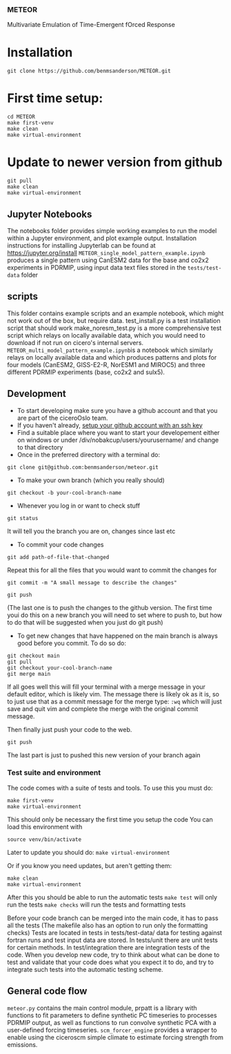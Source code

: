 ### METEOR
Multivariate Emulation of Time-Emergent fOrced Response


# Installation
```
git clone https://github.com/benmsanderson/METEOR.git
```
# First time setup:
```
cd METEOR
make first-venv
make clean
make virtual-environment
```

# Update to newer version from github
```
git pull
make clean
make virtual-environment
```
## Jupyter Notebooks
The notebooks folder provides simple working examples to run the model within a Jupyter environment, and plot example output.  Installation instructions for installing Jupyterlab can be found at https://jupyter.org/install
<code>METEOR_single_model_pattern_example.ipynb</code> produces a single pattern using CanESM2 data for the base and co2x2 experiments in PDRMIP, using input data text files stored in the <code>tests/test-data</code> folder

## scripts
This folder contains example scripts and an example notebook, which might not work out of the box, but require data. 
test_install.py is a test installation script that should work
make_noresm_test.py is a more comprehensive test script which relays on locally available data, which you would need to download if not run on cicero's internal servers.
`METEOR_multi_model_pattern_example.ipynb`is a notebook which similarly relays on locally available data and which produces patterns and plots for four models (CanESM2, GISS-E2-R, NorESM1 and MIROC5) and three different PDRMIP experiments (base, co2x2 and sulx5).

## Development
* To start developing make sure you have a github account and that you are part of the ciceroOslo team.
* If you haven't already, [setup your github account with an ssh key](https://docs.github.com/en/enterprise-server@3.0/authentication/connecting-to-github-with-ssh/adding-a-new-ssh-key-to-your-github-account)
* Find a suitable place where you want to start your developement either on windows or under /div/nobakcup/users/yourusername/ and change to that directory
* Once in the preferred directory with a terminal do:
```
git clone git@github.com:benmsanderson/meteor.git
```
* To make your own branch (which you really should)
```
git checkout -b your-cool-branch-name
```
* Whenever you log in or want to check stuff
```
git status
```

It will tell you the branch you are on, changes since last etc
* To commit your code changes
```
git add path-of-file-that-changed
```

Repeat this for all the files that you would want to commit the changes for
```
git commit -m "A small message to describe the changes"
```

```
git push
```

(The last one is to push the changes to the github version. The first time youi do this on a new branch you will need to set where to push to, but how to do that will be suggested when you just do git push)
* To get new changes that have happened on the main branch is always good before you commit. To do so do:
```
git checkout main
git pull
git checkout your-cool-branch-name
git merge main
```

If all goes well this will fill your terminal with a merge message in your default editor, which is likely vim. The message there is likely ok as it is, so to just use that as a commit message for the merge type: <code>:wq</code> which will just save and quit vim and complete the merge with the original commit message.

Then finally just push your code to the web.
```
git push
```

The last part is just to pushed this new version of your branch again

### Test suite and environment
The code comes with a suite of tests and tools. To use this you must do:
```
make first-venv
make virtual-environment
```

This should only be necessary the first time you setup the code
You can load this environment with
```
source venv/bin/activate
```

Later to update you should do:
`make virtual-environment`

Or if you know you need updates, but aren't getting them:
```
make clean
make virtual-environment
```

After this you should be able to run the automatic tests
`make test` will only run the tests
`make checks` will run the tests and formatting tests

Before your code branch can be merged into the main code, it has to pass all the tests
(The makefile also has an option to run only the formatting checks)
Tests are located in tests in tests/test-data/ data for testing against fortran runs and test input data are stored. In tests/unit there are unit tests for certain methods. In test/integration there are integration tests of the code.
When you develop new code, try to think about what can be done to test and validate that your code does what you expect it to do, and try to integrate such tests into the automatic testing scheme.

## General code flow
`meteor.py` contains the main control module, prpatt is a library with functions to fit parameters to define synthetic PC timeseries to processes PDRMIP output, as well as functions to run convolve synthetic PCA with a user-defined forcing timeseries. `scm_forcer_engine` provides a wrapper to enable using the ciceroscm simple climate to estimate forcing strength from emissions.
